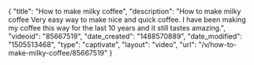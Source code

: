 {
    "title": "How to make milky coffee",
    "description": "How to make milky coffee Very easy way to make nice and quick coffee. I have been making my coffee this way for the last 10 years and it still tastes amazing.",
    "videoid": "85667519",
    "date_created": "1488570889",
    "date_modified": "1505513468",
    "type": "captivate",
    "layout": "video",
    "url": "\/v\/how-to-make-milky-coffee\/85667519"
}